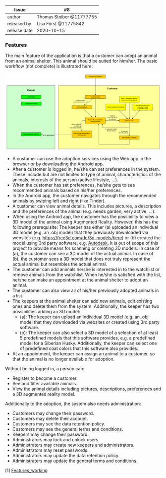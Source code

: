 | Issue | #8 |
| ----- | -- |
| author | Thomas Stoiber @11777755 |
| released by | Lisa Fürst @11775842 |
| release date | 2020-10-15 |

### Features

The main feature of the application is that a customer can adopt an animal from an animal shelter. This animal should be suited for him/her. The basic workflow (not complete) is illustrated here:

![image](uploads/5209944a98bfb004a641054fd4fbbdb6/image.png)

 * A customer can use the adoption services using the Web app in the browser or by downloading the Android app.
 * After a customer is logged in, he/she can set preferences in the system. These include but are not limited to type of animal, characteristics of the animals, interests of the person (active lifestyle, ...).
 * When the customer has set preferences, he/she gets to see recommended animals based on his/her preferences.
 * In the Android app, the customer navigates through the recommended animals by swiping left and right (like Tinder).
 * A customer can view animal details. This includes pictures, a description and the preferences of the animal (e.g. needs garden, very active, ...).
 * When using the Android app, the customer has the possibility to view a 3D model of the animal using Augmented Reality. However, this has the following prerequisite: The keeper has either (a) uploaded an individual 3D model (e.g. an .obj model) that they previously downloaded via websites (e.g. https://free3d.com/de/3d-models/tiere) or (b) created the model using 3rd party software, e.g. [Autodesk](https://www.autodesk.com/solutions/3d-cad-software). It is out of scope of this project to provide means for scanning or creating 3D models. In case of (a), the customer can see a 3D model of the actual animal. In case of (b), the customer sees a 3D model that does not truly represent the actual animal but resembles the actual animal.
 * The customer can add animals he/she is interested in to the watchlist or remove animals from the watchlist. When he/she is satisfied with the list, he/she can make an appointment at the animal shelter to adopt an animal.
 * The customer can also view all of his/her previously adopted animals in a list.
 * The keepers at the animal shelter can add new animals, edit existing ones and delete them from the system. Additionally, the keeper has two possibilities adding an 3D model:
    - (a): The keeper can upload an individual 3D model (e.g. an .obj model that they downloaded via websites or created using 3rd party software.
    - (b): The keeper can also select a 3D model of a selection of at least 5 predefined models that this software provides, e.g. a predefined model for a Siberian Husky. Additionally, the keeper can select one of predefined coat colors that this software also provides.
 * At an appointment, the keeper can assign an animal to a customer, so that the animal is no longer available for adoption.

Without being logged in, a person can:
 * Register to become a customer.
 * See and filter available animals.
 * View the animal details including pictures, descriptions, preferences and a 3D augmented reality model.

Additionally to the adoption, the system also needs administration:
 * Customers may change their password.
 * Customers may delete their account.
 * Customers may see the data retention policy.
 * Customers may see the general terms and conditions.
 * Keepers may change their password.
 * Administrators may lock and unlock users.
 * Administrators may create new keepers and administrators.
 * Administrators may reset passwords.
 * Administrators may update the data retention policy.
 * Administrators may update the general terms and conditions.

\[1\] [Features_working](uploads/3dc21e398e07a9cf8dd7771054e514e1/Features_working.png)